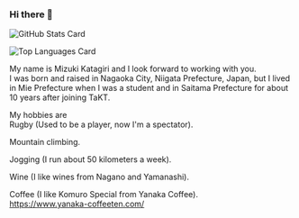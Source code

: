 ### Hi there 👋

![GitHub Stats Card](https://github-readme-stats.vercel.app/api?username=himeyon&count_private=true&show_icons=true)

![Top Languages Card](https://github-readme-stats.vercel.app/api/top-langs/?username=himeyon)

              
My name is Mizuki Katagiri and I look forward to working with you.  
I was born and raised in Nagaoka City, Niigata Prefecture, Japan, but I lived in Mie Prefecture when I was a student and in Saitama Prefecture for about 10 years after joining TaKT.  

My hobbies are  
Rugby (Used to be a player, now I'm a spectator).  

Mountain climbing.  

Jogging (I run about 50 kilometers a week).  

Wine (I like wines from Nagano and Yamanashi).  

Coffee (I like Komuro Special from Yanaka Coffee).  
https://www.yanaka-coffeeten.com/  
